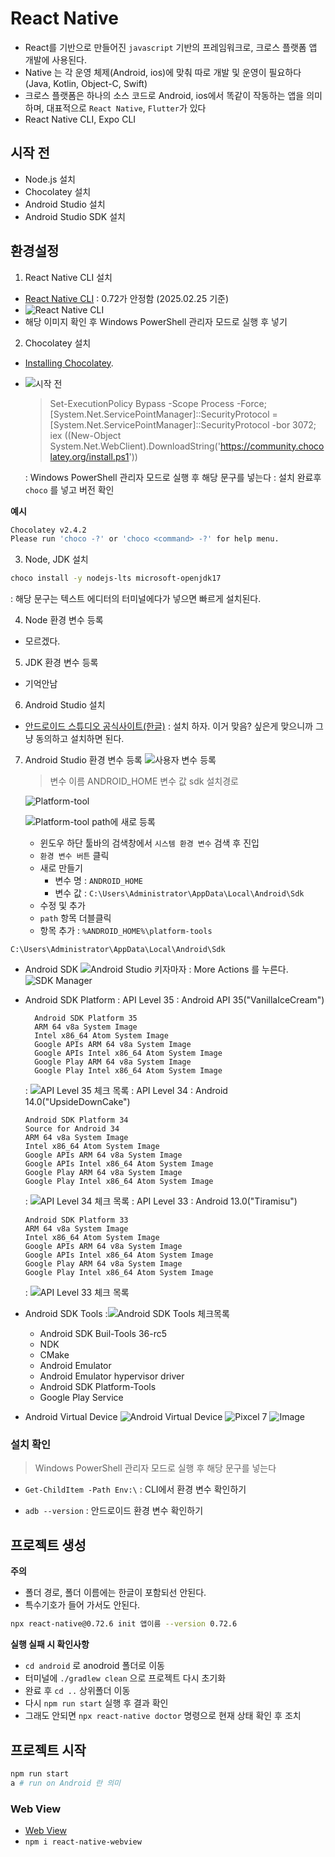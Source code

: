 # React Native

- React를 기반으로 만들어진 `javascript` 기반의 프레임워크로, 크로스 플랫폼 앱 개발에 사용된다.
- Native 는 각 운영 체제(Android, ios)에 맞춰 따로 개발 및 운영이 필요하다 (Java, Kotlin, Object-C, Swift)
- 크로스 플랫폼은 하나의 소스 코드로 Android, ios에서 똑같이 작동하는 앱을 의미하며,
  대표적으로 `React Native`, `Flutter`가 있다
- React Native CLI, Expo CLI

## 시작 전

- Node.js 설치
- Chocolatey 설치
- Android Studio 설치
- Android Studio SDK 설치

## 환경설정

1. React Native CLI 설치

- [React Native CLI](https://reactnative.dev/docs/0.72/environment-setup)
  : 0.72가 안정함 (2025.02.25 기준)
- ![React Native CLI](https://github.com/user-attachments/assets/db15a30a-edd9-426c-87c3-204713552a33)
- 해당 이미지 확인 후 Windows PowerShell 관리자 모드로 실행 후 넣기

2. Chocolatey 설치

- [Installing Chocolatey](https://chocolatey.org/install).
- ![시작 전](https://github.com/user-attachments/assets/7647e5ab-3e41-4d32-bcf6-774209eca88b)

  > Set-ExecutionPolicy Bypass -Scope Process -Force; [System.Net.ServicePointManager]::SecurityProtocol = [System.Net.ServicePointManager]::SecurityProtocol -bor 3072; iex ((New-Object System.Net.WebClient).DownloadString('https://community.chocolatey.org/install.ps1'))

  : Windows PowerShell 관리자 모드로 실행 후 해당 문구를 넣는다
  : 설치 완료후 `choco` 를 넣고 버전 확인

**예시**

```bash
Chocolatey v2.4.2
Please run 'choco -?' or 'choco <command> -?' for help menu.
```

3. Node, JDK 설치

```bash
choco install -y nodejs-lts microsoft-openjdk17
```

: 해당 문구는 텍스트 에디터의 터미널에다가 넣으면 빠르게 설치된다.

4. Node 환경 변수 등록

- 모르겠다.

5. JDK 환경 변수 등록

- 기억안남

6. Android Studio 설치

- [안드로이드 스튜디오 공식사이트(한글)](https://developer.android.com/studio?hl=ko)
  : 설치 하자. 이거 맞음? 싶은게 맞으니까 그냥 동의하고 설치하면 된다.

7. Android Studio 환경 변수 등록
   ![사용자 변수 등록](https://velog.velcdn.com/images/it-ju/post/a9843c39-29ff-419e-b2a3-a7958ab7b3a6/image.png)

   > 변수 이름 ANDROID_HOME
   > 변수 값 sdk 설치경로

   ![Platform-tool](https://github.com/user-attachments/assets/1a49d53a-77aa-43e0-a125-a0ac93c4273f)

   ![Platform-tool path에 새로 등록](https://github.com/user-attachments/assets/105f4299-d1bc-4348-b173-99d7c95f071e)

   - 윈도우 하단 툴바의 검색창에서 `시스템 환경 변수` 검색 후 진입
   - `환경 변수 버튼` 클릭
   - 새로 만들기
     - 변수 명 : `ANDROID_HOME`
     - 변수 값 : `C:\Users\Administrator\AppData\Local\Android\Sdk`
   - 수정 및 추가
   - `path` 항목 더블클릭
   - 항목 추가 : `%ANDROID_HOME%\platform-tools`

```
C:\Users\Administrator\AppData\Local\Android\Sdk
```

- Android SDK
  ![Android Studio 키자마자](https://github.com/user-attachments/assets/e7dddc4c-d4a2-4836-a9d4-f782c7ed5c86)
  : More Actions 를 누른다.
  ![SDK Manager](https://github.com/user-attachments/assets/5e6e6890-e0f1-45b5-a2c4-7ac2845d7b65)

- Android SDK Platform
  : API Level 35
  : Android API 35("VanillaIceCream")

  ```
    Android SDK Platform 35
    ARM 64 v8a System Image
    Intel x86_64 Atom System Image
    Google APIs ARM 64 v8a System Image
    Google APIs Intel x86_64 Atom System Image
    Google Play ARM 64 v8a System Image
    Google Play Intel x86_64 Atom System Image
  ```

  : ![API Level 35 체크 목록](https://github.com/user-attachments/assets/d1e0460e-f479-408a-9979-637ae9fee52e)
  : API Level 34
  : Android 14.0("UpsideDownCake")

  ```
  Android SDK Platform 34
  Source for Android 34
  ARM 64 v8a System Image
  Intel x86_64 Atom System Image
  Google APIs ARM 64 v8a System Image
  Google APIs Intel x86_64 Atom System Image
  Google Play ARM 64 v8a System Image
  Google Play Intel x86_64 Atom System Image
  ```

  : ![API Level 34 체크 목록](https://github.com/user-attachments/assets/e34e6acb-41ed-4e04-8b83-c55f0a172341)
  : API Level 33
  : Android 13.0("Tiramisu")

  ```
  Android SDK Platform 33
  ARM 64 v8a System Image
  Intel x86_64 Atom System Image
  Google APIs ARM 64 v8a System Image
  Google APIs Intel x86_64 Atom System Image
  Google Play ARM 64 v8a System Image
  Google Play Intel x86_64 Atom System Image
  ```

  : ![API Level 33 체크 목록](https://github.com/user-attachments/assets/2fc0f885-01e0-4033-92fd-4a2c994a85d0)

- Android SDK Tools
  :![Android SDK Tools 체크목록](https://github.com/user-attachments/assets/19f0737b-8f0f-4050-b8c7-cb988f246a15)

  - Android SDK Buil-Tools 36-rc5
  - NDK
  - CMake
  - Android Emulator
  - Android Emulator hypervisor driver
  - Android SDK Platform-Tools
  - Google Play Service

- Android Virtual Device
  ![Android Virtual Device](https://github.com/user-attachments/assets/e7c945ff-bb67-4ff7-8df9-ae1261751308)
  ![Pixcel 7](https://github.com/user-attachments/assets/cda60ce8-c0b5-45f9-932d-32e3f7f2c137)
  ![Image](https://github.com/user-attachments/assets/40df10ce-257b-4012-b10e-d4093545fabf)

### 설치 확인

> Windows PowerShell 관리자 모드로 실행 후 해당 문구를 넣는다

- `Get-ChildItem -Path Env:\`
  : CLI에서 환경 변수 확인하기

- `adb --version`
  : 안드로이드 환경 변수 확인하기

## 프로젝트 생성

**주의**

- 폴더 경로, 폴더 이름에는 한글이 포함되선 안된다.
- 특수기호가 들어 가서도 안된다.

```bash
npx react-native@0.72.6 init 앱이름 --version 0.72.6
```

**실행 실패 시 확인사항**

- `cd android` 로 anodroid 폴더로 이동
- 터미널에 `./gradlew clean` 으로 프로젝트 다시 초기화
- 완료 후 `cd ..` 상위폴더 이동
- 다시 `npm run start` 실행 후 결과 확인
- 그래도 안되면 `npx react-native doctor` 명령으로 현재 상태 확인 후 조치

## 프로젝트 시작

```bash
npm run start
a # run on Android 란 의미
```

### Web View

- [Web View](https://www.npmjs.com/package/react-native-webview)
- `npm i react-native-webview`
